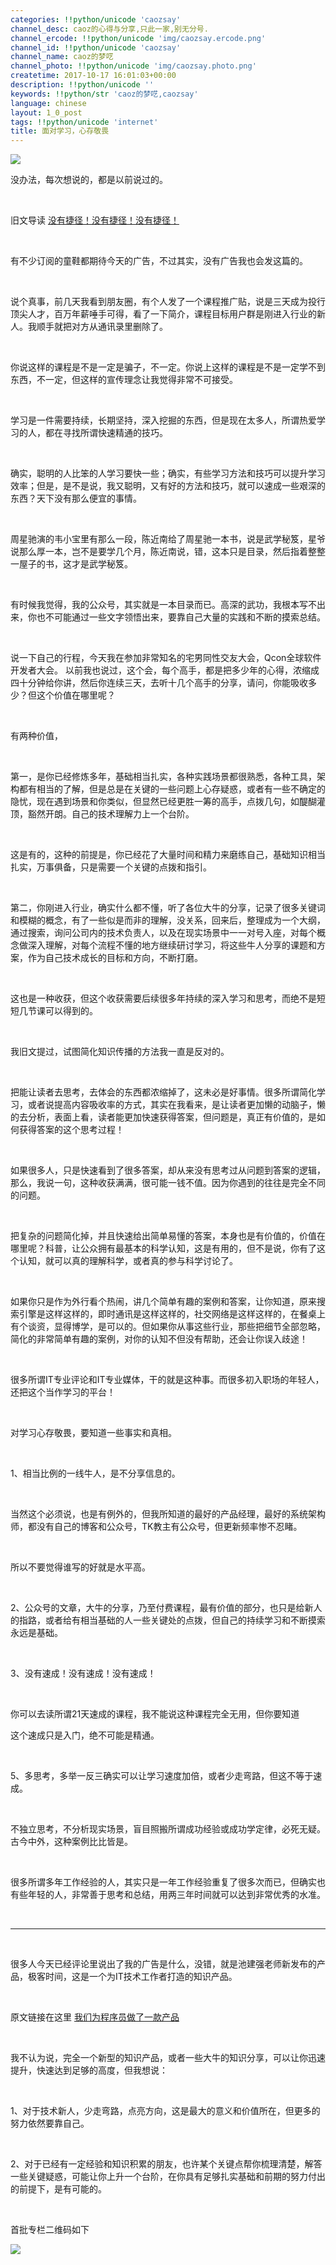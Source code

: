 ```yaml
---
categories: !!python/unicode 'caozsay'
channel_desc: caoz的心得与分享,只此一家,别无分号.
channel_ercode: !!python/unicode 'img/caozsay.ercode.png'
channel_id: !!python/unicode 'caozsay'
channel_name: caoz的梦呓
channel_photo: !!python/unicode 'img/caozsay.photo.png'
createtime: 2017-10-17 16:01:03+00:00
description: !!python/unicode ''
keywords: !!python/str 'caoz的梦呓,caozsay'
language: chinese
layout: 1_0_post
tags: !!python/unicode 'internet'
title: 面对学习，心存敬畏
---
```

<div class="rich_media_content" id="js_content">
<p>
<img class="" data-ratio="0.5625" data-s="300,640" data-src="" data-type="jpeg" data-w="448" src="{{ '/img/nBKX0s8fer3uyF02GFeWQ5fib8E4kSDWIfI8zQh5e8R0Ciaoq5WwASgicFC4cG7LPmYaV7eVAMXP5Uhkexia8W5aHA.jpeg' | prepend: site.img | replace: '//','/' }}" style=""/>
</p>
<p>
         没办法，每次想说的，都是以前说过的。
         <br/>
</p>
<p>
<br/>
</p>
<p>
         旧文导读
         <a href="http://mp.weixin.qq.com/s?__biz=MzI0MjA1Mjg2Ng==&amp;mid=2649867155&amp;idx=1&amp;sn=e430914aa3dde1a3a21f8dea4f6af9f4&amp;chksm=f10759fec670d0e8580903eb77f7e2fbf2d1af1760b43d02696e98d92d8db90b0b8d6a1646fc&amp;scene=21#wechat_redirect" target="_blank">
          没有捷径！没有捷径！没有捷径！
         </a>
<br/>
</p>
<p>
<br/>
</p>
<p>
         有不少订阅的童鞋都期待今天的广告，不过其实，没有广告我也会发这篇的。
        </p>
<p>
<br/>
</p>
<p>
         说个真事，前几天我看到朋友圈，有个人发了一个课程推广贴，说是三天成为投行顶尖人才，百万年薪唾手可得，看了一下简介，课程目标用户群是刚进入行业的新人。我顺手就把对方从通讯录里删除了。
        </p>
<p>
<br/>
</p>
<p>
         你说这样的课程是不是一定是骗子，不一定。你说上这样的课程是不是一定学不到东西，不一定，但这样的宣传理念让我觉得非常不可接受。
        </p>
<p>
<br/>
</p>
<p>
         学习是一件需要持续，长期坚持，深入挖掘的东西，但是现在太多人，所谓热爱学习的人，都在寻找所谓快速精通的技巧。
         <br/>
</p>
<p>
<br/>
</p>
<p>
         确实，聪明的人比笨的人学习要快一些；确实，有些学习方法和技巧可以提升学习效率；但是，是不是说，我又聪明，又有好的方法和技巧，就可以速成一些艰深的东西？天下没有那么便宜的事情。
        </p>
<p>
<br/>
</p>
<p>
         周星驰演的韦小宝里有那么一段，陈近南给了周星驰一本书，说是武学秘笈，星爷说那么厚一本，岂不是要学几个月，陈近南说，错，这本只是目录，然后指着整整一屋子的书，这才是武学秘笈。
        </p>
<p>
<br/>
</p>
<p>
         有时候我觉得，我的公众号，其实就是一本目录而已。高深的武功，我根本写不出来，你也不可能通过一些文字领悟出来，要靠自己大量的实践和不断的摸索总结。
        </p>
<p>
<br/>
</p>
<p>
         说一下自己的行程，今天我在参加非常知名的宅男同性交友大会，Qcon全球软件开发者大会。 以前我也说过，这个会，每个高手，都是把多少年的心得，浓缩成四十分钟给你讲，然后你连续三天，去听十几个高手的分享，请问，你能吸收多少？但这个价值在哪里呢？
        </p>
<p>
<br/>
</p>
<p>
         有两种价值，
        </p>
<p>
<br/>
</p>
<p>
         第一，是你已经修炼多年，基础相当扎实，各种实践场景都很熟悉，各种工具，架构都有相当的了解，但是总是在关键的一些问题上心存疑惑，或者有一些不确定的隐忧，现在遇到场景和你类似，但显然已经更胜一筹的高手，点拨几句，如醍醐灌顶，豁然开朗。自己的技术理解力上一个台阶。
        </p>
<p>
<br/>
</p>
<p>
         这是有的，这种的前提是，你已经花了大量时间和精力来磨练自己，基础知识相当扎实，万事俱备，只是需要一个关键的点拨和指引。
        </p>
<p>
<br/>
</p>
<p>
         第二，你刚进入行业，确实什么都不懂，听了各位大牛的分享，记录了很多关键词和模糊的概念，有了一些似是而非的理解，没关系，回来后，整理成为一个大纲，通过搜索，询问公司内的技术负责人，以及在现实场景中一一对号入座，对每个概念做深入理解，对每个流程不懂的地方继续研讨学习，将这些牛人分享的课题和方案，作为自己技术成长的目标和方向，不断打磨。
        </p>
<p>
<br/>
</p>
<p>
         这也是一种收获，但这个收获需要后续很多年持续的深入学习和思考，而绝不是短短几节课可以得到的。
        </p>
<p>
<br/>
</p>
<p>
         我旧文提过，试图简化知识传播的方法我一直是反对的。
        </p>
<p>
<br/>
</p>
<p>
         把能让读者去思考，去体会的东西都浓缩掉了，这未必是好事情。很多所谓简化学习，或者说提高内容吸收率的方式，其实在我看来，是让读者更加懒的动脑子，懒的去分析，表面上看，读者能更加快速获得答案，但问题是，真正有价值的，是如何获得答案的这个思考过程！
        </p>
<p>
<br/>
</p>
<p>
         如果很多人，只是快速看到了很多答案，却从来没有思考过从问题到答案的逻辑，那么，我说一句，这种收获满满，很可能一钱不值。因为你遇到的往往是完全不同的问题。
        </p>
<p>
<br/>
</p>
<p>
         把复杂的问题简化掉，并且快速给出简单易懂的答案，本身也是有价值的，价值在哪里呢？科普，让公众拥有最基本的科学认知，这是有用的，但不是说，你有了这个认知，就可以真的理解科学，或者真的参与科学讨论了。
        </p>
<p>
<br/>
</p>
<p>
         如果你只是作为外行看个热闹，讲几个简单有趣的案例和答案，让你知道，原来搜索引擎是这样这样的，即时通讯是这样这样的，社交网络是这样这样的，在餐桌上有个谈资，显得博学，是可以的。但如果你从事这些行业，那些把细节全部忽略，简化的非常简单有趣的案例，对你的认知不但没有帮助，还会让你误入歧途！
        </p>
<p>
<br/>
</p>
<p>
         很多所谓IT专业评论和IT专业媒体，干的就是这种事。而很多初入职场的年轻人，还把这个当作学习的平台！
        </p>
<p>
<br/>
</p>
<p>
         对学习心存敬畏，要知道一些事实和真相。
        </p>
<p>
<br/>
</p>
<p>
         1、相当比例的一线牛人，是不分享信息的。
        </p>
<p>
<br/>
</p>
<p>
         当然这个必须说，也是有例外的，但我所知道的最好的产品经理，最好的系统架构师，都没有自己的博客和公众号，TK教主有公众号，但更新频率惨不忍睹。
        </p>
<p>
<br/>
</p>
<p>
         所以不要觉得谁写的好就是水平高。
        </p>
<p>
<br/>
</p>
<p>
         2、公众号的文章，大牛的分享，乃至付费课程，最有价值的部分，也只是给新人的指路，或者给有相当基础的人一些关键处的点拨，但自己的持续学习和不断摸索永远是基础。
        </p>
<p>
<br/>
</p>
<p>
         3、没有速成！没有速成！没有速成！
        </p>
<p>
<br/>
</p>
<p>
         你可以去读所谓21天速成的课程，我不能说这种课程完全无用，但你要知道
        </p>
<p>
         这个速成只是入门，绝不可能是精通。
         <br/>
</p>
<p>
<br/>
</p>
<p>
         5、多思考，多举一反三确实可以让学习速度加倍，或者少走弯路，但这不等于速成。
        </p>
<p>
<br/>
</p>
<p>
         不独立思考，不分析现实场景，盲目照搬所谓成功经验或成功学定律，必死无疑。古今中外，这种案例比比皆是。
        </p>
<p>
<br/>
</p>
<p>
         很多所谓多年工作经验的人，其实只是一年工作经验重复了很多次而已，但确实也有些年轻的人，非常善于思考和总结，用两三年时间就可以达到非常优秀的水准。
        </p>
<p>
<br/>
</p>
<hr/>
<p>
<br/>
</p>
<p>
         很多人今天已经评论里说出了我的广告是什么，没错，就是池建强老师新发布的产品，极客时间，这是一个为IT技术工作者打造的知识产品。
        </p>
<p>
<br/>
</p>
<p>
         原文链接在这里
         <a href="http://mp.weixin.qq.com/s?__biz=MjM5ODQ2MDIyMA==&amp;mid=2650713625&amp;idx=1&amp;sn=dd351f08a213b869fecd1fe32612a526&amp;chksm=bec0604a89b7e95c21474805e2c5aa4aa0b8983ddef0220606b0b9c51b5b6c67f9ff0a9e0a4a&amp;scene=21#wechat_redirect" target="_blank">
          我们为程序员做了一款产品
         </a>
<br/>
</p>
<p>
<br/>
</p>
<p>
         我不认为说，完全一个新型的知识产品，或者一些大牛的知识分享，可以让你迅速提升，快速达到足够的高度，但我想说：
        </p>
<p>
<br/>
</p>
<p>
         1、对于技术新人，少走弯路，点亮方向，这是最大的意义和价值所在，但更多的努力依然要靠自己。
        </p>
<p>
<br/>
</p>
<p>
         2、对于已经有一定经验和知识积累的朋友，也许某个关键点帮你梳理清楚，解答一些关键疑惑，可能让你上升一个台阶，在你具有足够扎实基础和前期的努力付出的前提下，是有可能的。
        </p>
<p>
<br/>
</p>
<p>
         首批专栏二维码如下
        </p>
<p>
<img class="" data-ratio="1.7791666666666666" data-src="" data-type="jpeg" data-w="720" src="{{ '/img/JuJRyjO2zcZ3jJDeKocBbIaQu6IBthdcnWeHeEs7o0heuC1U9wHAZONnwGX5dLxicfU8446CUCqOWOROplcW8pw.jpeg' | prepend: site.img | replace: '//','/' }}"/>
</p>
<p>
<br/>
</p>
<p>
<br/>
</p>
<p>
<br/>
</p>
</div>